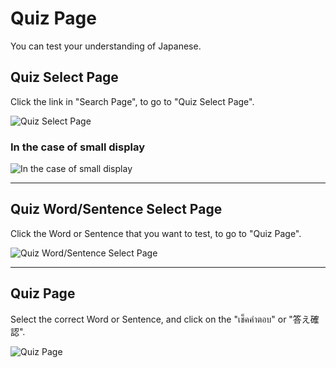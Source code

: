 # Quiz Page
You can test your understanding of Japanese.

## Quiz Select Page
Click the link in "Search Page", to go to "Quiz Select Page".

![Quiz Select Page](https://docs.google.com/drawings/d/e/2PACX-1vTxBmqc59p3Yi7im6n7AXBCeQEhJqtjWH_Qs8dninc3mCiMLS3ix8VbwSGfsL5-gfJGh5bmDCIueyzv/pub?w=1601&h=568)

### In the case of small display
![In the case of small display](https://docs.google.com/drawings/d/e/2PACX-1vRLslyUpzzqeXNrclWALMafkPSPhTBOmrsY3spJ0joJM6VUPg2Zri1UNo8d_vMRxsmmarph33dK5rVu/pub?w=813&h=347)

----

## Quiz Word/Sentence Select Page
Click the Word or Sentence that you want to test, to go to "Quiz Page".

![Quiz Word/Sentence Select Page](https://docs.google.com/drawings/d/e/2PACX-1vQq90apTBoriA7dLoGOL47Tdhlc6vPeIaumch4p4WhZ8q5b2HquY5yvBNeu2hc77ZuGU7vdXg3KzBU-/pub?w=1601&h=568)

----

## Quiz Page
Select the correct Word or Sentence, and click on the "เช็คคำตอบ" or "答え確認".

![Quiz Page](https://docs.google.com/drawings/d/e/2PACX-1vRYFBU1FKnZO9X4TJUpfNQno8Z_93NgFXbjOBe4lA5n2bKBwQaxxdF25kWK9yEGTv_uM1XXKq_yVZ_0/pub?w=1601&h=568)
